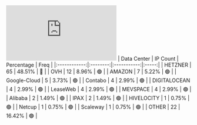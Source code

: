 ![Diagramm](https://github.com/obajay/StateSync-snapshots/blob/main/Projects/Dymension/1/README.md)
| Data Center | IP Count | Percentage | Freq |
|:------------:|:--------:|:-----------:|:-----:|
| HETZNER | 65 | 48.51% | 🔴 |
| OVH | 12 | 8.96% | 🟢 |
| AMAZON | 7 | 5.22% | 🟢 |
| Google-Cloud | 5 | 3.73% | 🟢 |
| Contabo | 4 | 2.99% | 🟢 |
| DIGITALOCEAN | 4 | 2.99% | 🟢 |
| LeaseWeb | 4 | 2.99% | 🟢 |
| MEVSPACE | 4 | 2.99% | 🟢 |
| Alibaba | 2 | 1.49% | 🟢 |
| IPAX | 2 | 1.49% | 🟢 |
| HIVELOCITY | 1 | 0.75% | 🟢 |
| Netcup | 1 | 0.75% | 🟢 |
| Scaleway | 1 | 0.75% | 🟢 |
| OTHER | 22 | 16.42% | 🟢 |
